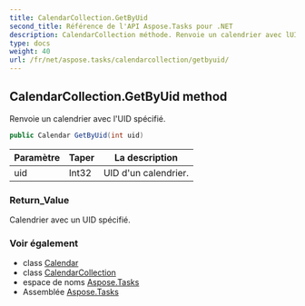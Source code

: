 ```yaml
---
title: CalendarCollection.GetByUid
second_title: Référence de l'API Aspose.Tasks pour .NET
description: CalendarCollection méthode. Renvoie un calendrier avec lUID spécifié.
type: docs
weight: 40
url: /fr/net/aspose.tasks/calendarcollection/getbyuid/
---
```

## CalendarCollection.GetByUid method

Renvoie un calendrier avec l'UID spécifié.

```csharp
public Calendar GetByUid(int uid)
```

| Paramètre | Taper | La description |
| --- | --- | --- |
| uid | Int32 | UID d'un calendrier. |

### Return_Value

Calendrier avec un UID spécifié.

### Voir également

* class [Calendar](../../calendar/)
* class [CalendarCollection](../)
* espace de noms [Aspose.Tasks](../../calendarcollection/)
* Assemblée [Aspose.Tasks](../../../)


